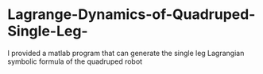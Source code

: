 # Lagrange-Dynamics-of-Quadruped-Single-Leg-
I provided a matlab program that can generate the single leg Lagrangian symbolic formula of the quadruped robot
